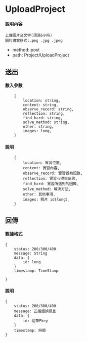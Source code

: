# UploadProject
#### 說明內容
```
上傳圖片及文字(須滿6小時)
圖片檔案格式:.png .jpg .jpeg
```
- method: post
- path: Project/UploadProject
## 送出
#### 數入參數
```
    {
        location: string,
        content: string,
        observe_record: string,
        reflection: string,
        find_hard: string,
        solve_method: string,
        other: string,
        images: long,
    }
```
#### 說明
```
    {
        location: 實習位置,
        content: 實習內容,
        observe_record: 實習觀察記錄,
        reflection: 實習心得與反思,
        find_hard: 實習所遇到的困難,
        solve_method: 解決方法,
        other: 其他事項,
        images: 照片 id(long),
    }
```

## 回傳
#### 數據格式
```
{
    status: 200/300/400
    message: String
    data: {
        id: long
    }
    timestamp: TimeStamp

}
```
#### 說明
```
{
    status: 200/300/400
    message: 正確錯誤訊息
    data: {
        id: 這筆Pkey
    }
    timestamp: 時間 
}
```
